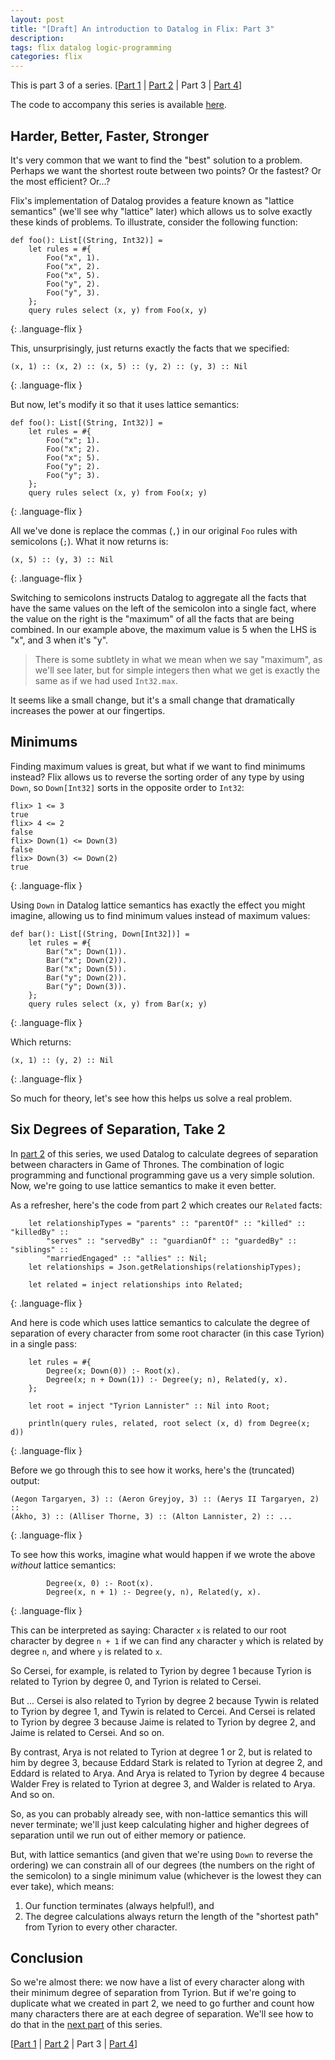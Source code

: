 ```yaml
---
layout: post
title: "[Draft] An introduction to Datalog in Flix: Part 3"
description: 
tags: flix datalog logic-programming
categories: flix
---
```


This is part 3 of a series. [[Part 1](http://paulbutcher.com/blog/2022/datalog1/) \| [Part 2](http://paulbutcher.com/blog/2022/datalog2/) \| Part 3 \| [Part 4](http://paulbutcher.com/blog/2022/datalog4/)]

The code to accompany this series is available [here](https://github.com/paulbutcher/datalog-flix).

## Harder, Better, Faster, Stronger

It's very common that we want to find the "best" solution to a problem. Perhaps we want the shortest route between two points? Or the fastest? Or the most efficient? Or...?

Flix's implementation of Datalog provides a feature known as "lattice semantics" (we'll see why "lattice" later) which allows us to solve exactly these kinds of problems. To illustrate, consider the following function:

```
def foo(): List[(String, Int32)] =
    let rules = #{
        Foo("x", 1).
        Foo("x", 2).
        Foo("x", 5).
        Foo("y", 2).
        Foo("y", 3).
    };
    query rules select (x, y) from Foo(x, y)
```
{: .language-flix }

This, unsurprisingly, just returns exactly the facts that we specified:

```
(x, 1) :: (x, 2) :: (x, 5) :: (y, 2) :: (y, 3) :: Nil
```
{: .language-flix }

But now, let's modify it so that it uses lattice semantics:

```
def foo(): List[(String, Int32)] =
    let rules = #{
        Foo("x"; 1).
        Foo("x"; 2).
        Foo("x"; 5).
        Foo("y"; 2).
        Foo("y"; 3).
    };
    query rules select (x, y) from Foo(x; y)
```
{: .language-flix }

All we've done is replace the commas (`,`) in our original `Foo` rules with semicolons (`;`). What it now returns is:

```
(x, 5) :: (y, 3) :: Nil  
``` 
{: .language-flix }

Switching to semicolons instructs Datalog to aggregate all the facts that have the same values on the left of the semicolon into a single fact, where the value on the right is the "maximum" of all the facts that are being combined. In our example above, the maximum value is 5 when the LHS is "x", and 3 when it's "y".

> There is some subtlety in what we mean when we say "maximum", as we'll see later, but for simple integers then what we get is exactly the same as if we had used `Int32.max`.

It seems like a small change, but it's a small change that dramatically increases the power at our fingertips.

## Minimums

Finding maximum values is great, but what if we want to find minimums instead? Flix allows us to reverse the sorting order of any type by using `Down`, so `Down[Int32]` sorts in the opposite order to `Int32`:

```
flix> 1 <= 3                                                                    
true                                                                            
flix> 4 <= 2
false                                                                           
flix> Down(1) <= Down(3)
false                                                                           
flix> Down(3) <= Down(2)
true
```
{: .language-flix }

Using `Down` in Datalog lattice semantics has exactly the effect you might imagine, allowing us to find minimum values instead of maximum values:

```
def bar(): List[(String, Down[Int32])] =
    let rules = #{
        Bar("x"; Down(1)).
        Bar("x"; Down(2)).
        Bar("x"; Down(5)).
        Bar("y"; Down(2)).
        Bar("y"; Down(3)).
    };
    query rules select (x, y) from Bar(x; y)
```
{: .language-flix }

Which returns:

```
(x, 1) :: (y, 2) :: Nil 
```
{: .language-flix }

So much for theory, let's see how this helps us solve a real problem.

## Six Degrees of Separation, Take 2

In [part 2](http://paulbutcher.com/blog/2022/datalog2/) of this series, we used Datalog to calculate degrees of separation between characters in Game of Thrones. The combination of logic programming and functional programming gave us a very simple solution. Now, we're going to use lattice semantics to make it even better.

As a refresher, here's the code from part 2 which creates our `Related` facts:

```
    let relationshipTypes = "parents" :: "parentOf" :: "killed" :: "killedBy" ::
        "serves" :: "servedBy" :: "guardianOf" :: "guardedBy" :: "siblings" ::
        "marriedEngaged" :: "allies" :: Nil;
    let relationships = Json.getRelationships(relationshipTypes);

    let related = inject relationships into Related;
```
{: .language-flix }

And here is code which uses lattice semantics to calculate the degree of separation of every character from some root character (in this case Tyrion) in a single pass:

```
    let rules = #{
        Degree(x; Down(0)) :- Root(x).
        Degree(x; n + Down(1)) :- Degree(y; n), Related(y, x).
    };

    let root = inject "Tyrion Lannister" :: Nil into Root;

    println(query rules, related, root select (x, d) from Degree(x; d))
```
{: .language-flix }

Before we go through this to see how it works, here's the (truncated) output:

```
(Aegon Targaryen, 3) :: (Aeron Greyjoy, 3) :: (Aerys II Targaryen, 2) :: 
(Akho, 3) :: (Alliser Thorne, 3) :: (Alton Lannister, 2) :: ...
```
{: .language-flix }

To see how this works, imagine what would happen if we wrote the above *without* lattice semantics:

```
        Degree(x, 0) :- Root(x).
        Degree(x, n + 1) :- Degree(y, n), Related(y, x).
```
{: .language-flix }

This can be interpreted as saying: Character `x` is related to our root character by degree `n + 1` if we can find any character `y` which is related by degree `n`, and where `y` is related to `x`.

So Cersei, for example, is related to Tyrion by degree 1 because Tyrion is related to Tyrion by degree 0, and Tyrion is related to Cersei.

But ... Cersei is also related to Tyrion by degree 2 because Tywin is related to Tyrion by degree 1, and Tywin is related to Cercei. And Cersei is related to Tyrion by degree 3 because Jaime is related to Tyrion by degree 2, and Jaime is related to Cersei. And so on.

By contrast, Arya is not related to Tyrion at degree 1 or 2, but is related to him by degree 3, because Eddard Stark is related to Tyrion at degree 2, and Eddard is related to Arya. And Arya is related to Tyrion by degree 4 because Walder Frey is related to Tyrion at degree 3, and Walder is related to Arya. And so on.

So, as you can probably already see, with non-lattice semantics this will never terminate; we'll just keep calculating higher and higher degrees of separation until we run out of either memory or patience.

But, with lattice semantics (and given that we're using `Down` to reverse the ordering) we can constrain all of our degrees (the numbers on the right of the semicolon) to a single minimum value (whichever is the lowest they can ever take), which means:

1. Our function terminates (always helpful!), and
2. The degree calculations always return the length of the "shortest path" from Tyrion to every other character.

## Conclusion

So we're almost there: we now have a list of every character along with their minimum degree of separation from Tyrion. But if we're going to duplicate what we created in part 2, we need to go further and count how many characters there are at each degree of separation. We'll see how to do that in the [next part](http://paulbutcher.com/blog/2022/datalog4/) of this series.

[[Part 1](http://paulbutcher.com/blog/2022/datalog1/) \| [Part 2](http://paulbutcher.com/blog/2022/datalog2/) \| Part 3 \| [Part 4](http://paulbutcher.com/blog/2022/datalog4/)]
